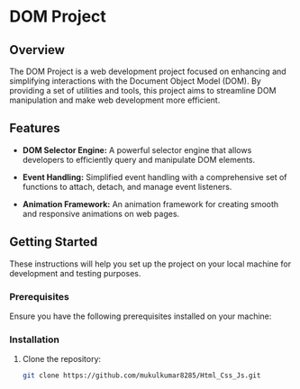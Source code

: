 # DOM Project

## Overview

The DOM Project is a web development project focused on enhancing and simplifying interactions with the Document Object Model (DOM). By providing a set of utilities and tools, this project aims to streamline DOM manipulation and make web development more efficient.

## Features

- **DOM Selector Engine:** A powerful selector engine that allows developers to efficiently query and manipulate DOM elements.

- **Event Handling:** Simplified event handling with a comprehensive set of functions to attach, detach, and manage event listeners.

- **Animation Framework:** An animation framework for creating smooth and responsive animations on web pages.

## Getting Started

These instructions will help you set up the project on your local machine for development and testing purposes.

### Prerequisites

Ensure you have the following prerequisites installed on your machine:
### Installation

1. Clone the repository:

   ```bash
   git clone https://github.com/mukulkumar8285/Html_Css_Js.git
